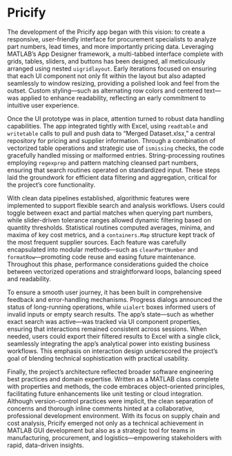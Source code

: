 # Pricify

The development of the Pricify app began with this vision: to create a responsive, user-friendly interface for procurement specialists to analyze part numbers, lead times, and more importantly pricing data. Leveraging MATLAB’s App Designer framework, a multi-tabbed interface complete with grids, tables, sliders, and buttons has been designed, all meticulously arranged using nested `uigridlayout`. Early iterations focused on ensuring that each UI component not only fit within the layout but also adapted seamlessly to window resizing, providing a polished look and feel from the outset. Custom styling—such as alternating row colors and centered text—was applied to enhance readability, reflecting an early commitment to intuitive user experience.

Once the UI prototype was in place, attention turned to robust data handling capabilities. The app integrated tightly with Excel, using `readtable` and `writetable` calls to pull and push data to “Merged Dataset.xlsx,” a central repository for pricing and supplier information. Through a combination of vectorized table operations and strategic use of `ismissing` checks, the code gracefully handled missing or malformed entries. String-processing routines employing `regexprep` and pattern matching cleansed part numbers, ensuring that search routines operated on standardized input. These steps laid the groundwork for efficient data filtering and aggregation, critical for the project’s core functionality.

With clean data pipelines established, algorithmic features were implemented to support flexible search and analysis workflows. Users could toggle between exact and partial matches when querying part numbers, while slider-driven tolerance ranges allowed dynamic filtering based on quantity thresholds. Statistical routines computed averages, minima, and maxima of key cost metrics, and a `containers.Map` structure kept track of the most frequent supplier sources. Each feature was carefully encapsulated into modular methods—such as `cleanPartNumber` and `formatRow`—promoting code reuse and easing future maintenance. Throughout this phase, performance considerations guided the choice between vectorized operations and straightforward loops, balancing speed and readability.

To ensure a smooth user journey, it has been built in comprehensive feedback and error-handling mechanisms. Progress dialogs announced the status of long-running operations, while `uialert` boxes informed users of invalid inputs or empty search results. The app’s state—such as whether exact search was active—was tracked via UI component properties, ensuring that interactions remained consistent across sessions. When needed, users could export their filtered results to Excel with a single click, seamlessly integrating the app’s analytical power into existing business workflows. This emphasis on interaction design underscored the project’s goal of blending technical sophistication with practical usability.

Finally, the project’s architecture reflected broader software engineering best practices and domain expertise. Written as a MATLAB class complete with properties and methods, the code embraces object-oriented principles, facilitating future enhancements like unit testing or cloud integration. Although version-control practices were implicit, the clean separation of concerns and thorough inline comments hinted at a collaborative, professional development environment. With its focus on supply chain and cost analysis, Pricify emerged not only as a technical achievement in MATLAB GUI development but also as a strategic tool for teams in manufacturing, procurement, and logistics—empowering stakeholders with rapid, data-driven insights.
